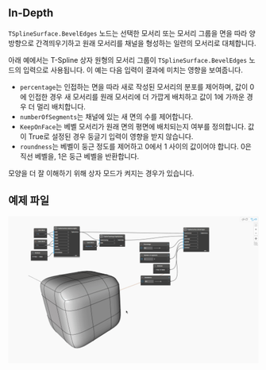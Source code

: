 ## In-Depth
`TSplineSurface.BevelEdges` 노드는 선택한 모서리 또는 모서리 그룹을 면을 따라 양방향으로 간격띄우기하고 원래 모서리를 채널을 형성하는 일련의 모서리로 대체합니다.

아래 예에서는 T-Spline 상자 원형의 모서리 그룹이 `TSplineSurface.BevelEdges` 노드의 입력으로 사용됩니다. 이 예는 다음 입력이 결과에 미치는 영향을 보여줍니다.
- `percentage`는 인접하는 면을 따라 새로 작성된 모서리의 분포를 제어하며, 값이 0에 인접한 경우 새 모서리를 원래 모서리에 더 가깝게 배치하고 값이 1에 가까운 경우 더 멀리 배치합니다.
- `numberOfSegments`는 채널에 있는 새 면의 수를 제어합니다.
- `KeepOnFace`는 베벨 모서리가 원래 면의 평면에 배치되는지 여부를 정의합니다. 값이 True로 설정된 경우 둥글기 입력이 영향을 받지 않습니다.
- `roundness`는 베벨이 둥근 정도를 제어하고 0에서 1 사이의 값이어야 합니다. 0은 직선 베벨을, 1은 둥근 베벨을 반환합니다.

모양을 더 잘 이해하기 위해 상자 모드가 켜지는 경우가 있습니다.


## 예제 파일

![Example](./Autodesk.DesignScript.Geometry.TSpline.TSplineSurface.BevelEdges_img.gif)
